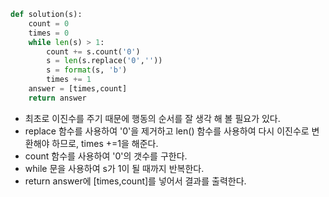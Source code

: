 ```py
def solution(s):
    count = 0
    times = 0
    while len(s) > 1:
        count += s.count('0')
        s = len(s.replace('0',''))
        s = format(s, 'b')
        times += 1
    answer = [times,count]
    return answer
```

- 최초로 이진수를 주기 때문에 행동의 순서를 잘 생각 해 볼 필요가 있다.
- replace 함수를 사용하여 '0'을 제거하고 len() 함수를 사용하여 다시 이진수로 변환해야 하므로, times +=1을 해준다.
- count 함수를 사용하여 '0'의 갯수를 구한다.
- while 문을 사용하여 s가 1이 될 때까지 반복한다.
- return answer에 [times,count]를 넣어서 결과를 출력한다.
